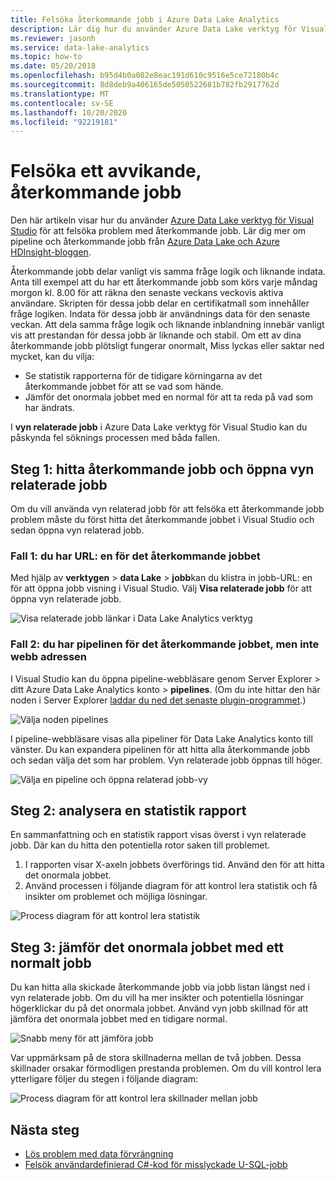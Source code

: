 ```yaml
---
title: Felsöka återkommande jobb i Azure Data Lake Analytics
description: Lär dig hur du använder Azure Data Lake verktyg för Visual Studio för att felsöka ett onormalt återkommande jobb.
ms.reviewer: jasonh
ms.service: data-lake-analytics
ms.topic: how-to
ms.date: 05/20/2018
ms.openlocfilehash: b95d4b0a082e8eac191d610c9516e5ce72180b4c
ms.sourcegitcommit: 8d8deb9a406165de5050522681b782fb2917762d
ms.translationtype: MT
ms.contentlocale: sv-SE
ms.lasthandoff: 10/20/2020
ms.locfileid: "92219181"
---
```

# <a name="troubleshoot-an-abnormal-recurring-job"></a>Felsöka ett avvikande, återkommande jobb

Den här artikeln visar hur du använder [Azure Data Lake verktyg för Visual Studio](https://aka.ms/adltoolsvs) för att felsöka problem med återkommande jobb. Lär dig mer om pipeline och återkommande jobb från [Azure Data Lake och Azure HDInsight-bloggen](/archive/blogs/azuredatalake/managing-pipeline-recurring-jobs-in-azure-data-lake-analytics-made-easy).

Återkommande jobb delar vanligt vis samma fråge logik och liknande indata. Anta till exempel att du har ett återkommande jobb som körs varje måndag morgon kl. 8.00 för att räkna den senaste veckans veckovis aktiva användare. Skripten för dessa jobb delar en certifikatmall som innehåller fråge logiken. Indata för dessa jobb är användnings data för den senaste veckan. Att dela samma fråge logik och liknande inblandning innebär vanligt vis att prestandan för dessa jobb är liknande och stabil. Om ett av dina återkommande jobb plötsligt fungerar onormalt, Miss lyckas eller saktar ned mycket, kan du vilja:

- Se statistik rapporterna för de tidigare körningarna av det återkommande jobbet för att se vad som hände.
- Jämför det onormala jobbet med en normal för att ta reda på vad som har ändrats.

I **vyn relaterade jobb** i Azure Data Lake verktyg för Visual Studio kan du påskynda fel söknings processen med båda fallen.

## <a name="step-1-find-recurring-jobs-and-open-related-job-view"></a>Steg 1: hitta återkommande jobb och öppna vyn relaterade jobb

Om du vill använda vyn relaterad jobb för att felsöka ett återkommande jobb problem måste du först hitta det återkommande jobbet i Visual Studio och sedan öppna vyn relaterad jobb.

### <a name="case-1-you-have-the-url-for-the-recurring-job"></a>Fall 1: du har URL: en för det återkommande jobbet

Med hjälp av **verktygen**  >  **data Lake**  >  **jobb**kan du klistra in jobb-URL: en för att öppna jobb visning i Visual Studio. Välj **Visa relaterade jobb** för att öppna vyn relaterade jobb.

![Visa relaterade jobb länkar i Data Lake Analytics verktyg](./media/data-lake-analytics-data-lake-tools-debug-recurring-job/view-related-job.png)
 
### <a name="case-2-you-have-the-pipeline-for-the-recurring-job-but-not-the-url"></a>Fall 2: du har pipelinen för det återkommande jobbet, men inte webb adressen

I Visual Studio kan du öppna pipeline-webbläsare genom Server Explorer > ditt Azure Data Lake Analytics konto > **pipelines**. (Om du inte hittar den här noden i Server Explorer [laddar du ned det senaste plugin-programmet](https://aka.ms/adltoolsvs).) 

![Välja noden pipelines](./media/data-lake-analytics-data-lake-tools-debug-recurring-job/pipeline-browser.png)

I pipeline-webbläsare visas alla pipeliner för Data Lake Analytics konto till vänster. Du kan expandera pipelinen för att hitta alla återkommande jobb och sedan välja det som har problem. Vyn relaterade jobb öppnas till höger.

![Välja en pipeline och öppna relaterad jobb-vy](./media/data-lake-analytics-data-lake-tools-debug-recurring-job/recurring-job-view.png)

## <a name="step-2-analyze-a-statistics-report"></a>Steg 2: analysera en statistik rapport

En sammanfattning och en statistik rapport visas överst i vyn relaterade jobb. Där kan du hitta den potentiella rotor saken till problemet. 

1.  I rapporten visar X-axeln jobbets överförings tid. Använd den för att hitta det onormala jobbet.
2.  Använd processen i följande diagram för att kontrol lera statistik och få insikter om problemet och möjliga lösningar.

![Process diagram för att kontrol lera statistik](./media/data-lake-analytics-data-lake-tools-debug-recurring-job/recurring-job-metrics-debugging-flow.png)

## <a name="step-3-compare-the-abnormal-job-to-a-normal-job"></a>Steg 3: jämför det onormala jobbet med ett normalt jobb

Du kan hitta alla skickade återkommande jobb via jobb listan längst ned i vyn relaterade jobb. Om du vill ha mer insikter och potentiella lösningar högerklickar du på det onormala jobbet. Använd vyn jobb skillnad för att jämföra det onormala jobbet med en tidigare normal.

![Snabb meny för att jämföra jobb](./media/data-lake-analytics-data-lake-tools-debug-recurring-job/compare-job.png)

Var uppmärksam på de stora skillnaderna mellan de två jobben. Dessa skillnader orsakar förmodligen prestanda problemen. Om du vill kontrol lera ytterligare följer du stegen i följande diagram:

![Process diagram för att kontrol lera skillnader mellan jobb](./media/data-lake-analytics-data-lake-tools-debug-recurring-job/recurring-job-diff-debugging-flow.png)

## <a name="next-steps"></a>Nästa steg

* [Lös problem med data förvrängning](data-lake-analytics-data-lake-tools-data-skew-solutions.md)
* [Felsök användardefinierad C#-kod för misslyckade U-SQL-jobb](data-lake-analytics-debug-u-sql-jobs.md)